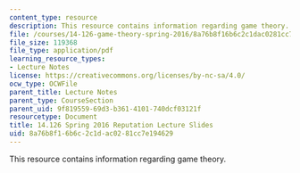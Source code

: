 ```yaml
---
content_type: resource
description: This resource contains information regarding game theory.
file: /courses/14-126-game-theory-spring-2016/8a76b8f16b6c2c1dac0281cc7e194629_MIT14_126S16_reputation.pdf
file_size: 119368
file_type: application/pdf
learning_resource_types:
- Lecture Notes
license: https://creativecommons.org/licenses/by-nc-sa/4.0/
ocw_type: OCWFile
parent_title: Lecture Notes
parent_type: CourseSection
parent_uid: 9f819559-69d3-b361-4101-740dcf03121f
resourcetype: Document
title: 14.126 Spring 2016 Reputation Lecture Slides
uid: 8a76b8f1-6b6c-2c1d-ac02-81cc7e194629
---
```

This resource contains information regarding game theory.